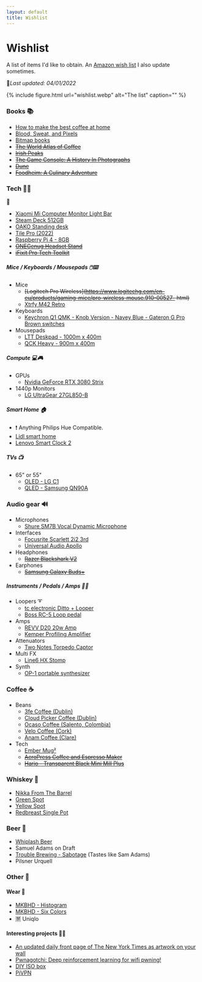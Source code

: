 ```yaml
---
layout: default
title: Wishlist
---
```


<h1 class="title">Wishlist</h1>

A list of items I'd like to obtain. An [Amazon wish list](https://www.amazon.co.uk/hz/wishlist/ls/IYC1DEIBVM69?ref_=wl_share) I also update sometimes.

💫*Last updated: 04/01/2022*

{% include figure.html url="wishlist.webp" alt="The list" caption="" %}

### Books 📚

- [How to make the best coffee at home](https://www.amazon.co.uk/make-best-coffee-James-Hoffmann/dp/1784727245)
- [Blood, Sweat, and Pixels](https://www.amazon.co.uk/dp/0062651234)
- [Bitmap books](https://www.bitmapbooks.co.uk/collections/all)
- ~~[The World Atlas of Coffee](http://www.theworldatlasofcoffee.com/)~~
- ~~[Irish Peaks](https://irishpeaks.ie/product/irish-peaks-collection/)~~
- ~~[The Game Console: A History In Photographs](https://www.amazon.co.uk/dp/1593277431/?coliid=I3R870HFD2LZ3B&colid=IYC1DEIBVM69&psc=1&ref_=lv_ov_lig_dp_it)~~
- ~~[Dune](https://www.amazon.co.uk/dp/0340960191)~~
- ~~[Foodheim: A Culinary Adventure](https://www.amazon.co.uk/Foodheim-Culinary-Adventure-Eric-Wareheim/dp/1984858521)~~

### Tech 👨‍💻

🤖

- [Xiaomi Mi Computer Monitor Light Bar](https://www.amazon.de/-/en/gp/product/B08W2C5W59)
- [Steam Deck 512GB](https://store.steampowered.com/steamdeck)
- [OAKO Standing desk](https://www.oakodenmark.dk/)
- [Tile Pro (2022)](https://ie.tile.com/product/686597/pro-1-pack)
- [Raspberry Pi 4 - 8GB](https://ie.farnell.com/raspberry-pi/rpi4-modbp-8gb/raspberry-pi-4-model-b-cortex/dp/3369503)
- ~~[ONEGenug Headset Stand](https://www.amazon.co.uk/dp/B07JN1BGK9/?coliid=I1TOFC7S5QDNGE&colid=IYC1DEIBVM69&psc=1&ref_=lv_ov_lig_dp_it)~~
- ~~[iFixit Pro Tech Toolkit](https://eustore.ifixit.com/products/pro-tech-toolkit)~~

##### Mice / Keyboards / Mousepads 🖱️⌨️

- Mice
  - ~~[Logitech Pro Wireless](https://www.logitechg.com/en-eu/products/gaming-mice/pro-wireless-mouse.910-00527- html)~~
  - [Xtrfy M42 Retro](https://xtrfy.com/mice/m42-retro/)
- Keyboards
  - [Keychron Q1 QMK - Knob Version - Navey Blue - Gateron G Pro Brown switches](https://www.keychron.com/products/keychron-q1-qmk-custom-mechanical-keyboard-knob-version?variant=39610589872217)
- Mousepads
  - [LTT Deskpad - 1000m x 400m](https://www.lttstore.com/collections/all-products/products/deskpad?variant=33074344525927)
  - [QCK Heavy - 900m x 400m](https://steelseries.com/gaming-mousepads/qck-heavy-series?size=xxl)

##### Compute 💻🎮

- GPUs
  - [Nvidia GeForce RTX 3080 Strix](https://rog.asus.com/graphics-cards/graphics-cards/rog-strix/rog-strix-rtx3080-o10g-gaming-model/)
- 1440p Monitors
  - [LG UltraGear 27GL850-B](https://geizhals.eu/lg-ultragear-27gl850-b-a2077529.html?t=alle&plz=&va=b&vl=de&hloc=at&hloc=de&hloc=pl&hloc=uk&hloc=eu&v=l)

##### Smart Home 🏠

- ❗ Anything Philips Hue Compatible.
- [Lidl smart home](https://www.lidl.ie/smart-home#1945108)
- [Lenovo Smart Clock 2](https://www.lenovo.com/gb/en/smart-devices/smart-home/smart-home-series/Smart-Clock-Gen-2/p/WMD00000485)

##### TVs 📺

- 65" or 55"
  - [OLED - LG C1](https://www.rtings.com/tv/reviews/lg/c1-oled)
  - [QLED - Samsung QN90A](https://www.rtings.com/tv/reviews/samsung/qn90a-qled)

### Audio gear 🔊

- Microphones
  - [Shure SM7B Vocal Dynamic Microphone](https://www.amazon.co.uk/dp/B007A3W6B6/?coliid=I1OOF88LEJPLW2&colid=IYC1DEIBVM69&psc=1&ref_=lv_ov_lig_dp_it)
- Interfaces
  - [Focusrite Scarlett 2i2 3rd](https://www.amazon.co.uk/dp/B07QR73T66/?coliid=I26CMKS5EM9BQV&colid=IYC1DEIBVM69&psc=0&ref_=lv_ov_lig_dp_it)
  - [Universal Audio Apollo](https://www.uaudio.com/audio-interfaces/apollo-twin-x.html)
- Headphones
  - ~~[Razer Blackshark V2](https://www.rtings.com/headphones/reviews/razer/blackshark-v2)~~
- Earphones
  - ~~[Samsung Galaxy Buds+](https://www.amazon.co.uk/dp/B0842QKN99/?coliid=I1HYFU900G3329&colid=IYC1DEIBVM69&psc=1&ref_=lv_ov_lig_dp_it)~~

##### Instruments / Pedals / Amps 🎸🎹

- Loopers ➰
  - [tc electronic Ditto + Looper](https://www.thomann.de/ie/tc_electronic_ditto_looper.htm)
  - [Boss RC-5 Loop pedal](https://www.thomann.de/ie/boss_rc_5_loop_station.htm)
- Amps
  - [REVV D20 20w Amp](https://www.thomann.de/ie/revv_d20_amp_head_wh.htm)
  - [Kemper Profiling Amplifier](https://www.thomann.de/ie/kemper_profiling_amplifier_bk.htm)
- Attenuators
  - [Two Notes Torpedo Captor](https://www.thomann.de/ie/two_notes_torpedo_captor_x_16.htm)
- Multi FX
  - [Line6 HX Stomp](https://www.thomann.de/ie/line6_hx_stomp.htm)
- Synth
  - [OP-1 portable synthesizer](https://teenage.engineering/store/op-1/)

### Coffee ☕

- Beans
  - [3fe Coffee (Dublin)](https://3fe.com/)
  - [Cloud Picker Coffee (Dublin)](https://cloudpickercoffee.ie/)
  - [Ocaso Coffee (Salento, Colombia)](https://www.ocasocoffee.com/web/fresh-coffee/)
  - [Velo Coffee (Cork)](https://velocoffee.ie/)
  - [Anam Coffee (Clare)](https://www.anamcoffee.ie/product-category/coffee/)
- Tech
  - [Ember Mug²](https://eu.ember.com/products/ember-mug-2?variant=41481408512152)
  - ~~[AeroPress Coffee and Espresso Maker](https://www.amazon.co.uk/dp/B000GXZ2GS/?coliid=I3PL009N1759WB&colid=IYC1DEIBVM69&psc=1&ref_=lv_ov_lig_dp_it)~~
  - ~~[Hario - Transparent Black Mini Mill Plus](https://www.amazon.co.uk/dp/B01GPMH590/?coliid=IPH3SGHYPJCB9&colid=IYC1DEIBVM69&psc=1&ref_=lv_ov_lig_dp_it)~~

### Whiskey 🥃

- [Nikka From The Barrel](https://www.celticwhiskeyshop.com/nikka-from-the-barrel)
- [Green Spot](https://www.spotwhiskey.com/en/whiskeys/greenspot)
- [Yellow Spot](https://www.spotwhiskey.com/en/whiskeys/yellowspot)
- [Redbreast Single Pot](https://www.redbreastwhiskey.com/en-EN/)

### Beer 🍺

- [Whiplash Beer](http://www.whiplashbeer.com/)
- Samuel Adams on Draft
- [Trouble Brewing - Sabotage](https://troublebrewing.ie/beers/sabotage/) (Tastes like Sam Adams)
- Pilsner Urquell

### Other 🎋

#### Wear 👕

- [MKBHD - Histogram](https://mkbhd.com/products/histogram-t-shirt-2)
- [MKBHD - Six Colors](https://mkbhd.com/products/6-color-t-shirt)
- 🈲 Uniqlo

#### Interesting projects 🔬🧰

- [An updated daily front page of The New York Times as artwork on your wall](https://alexanderklopping.medium.com/an-updated-daily-front-page-of-the-new-york-times-as-artwork-on-your-wall-3b28c3261478)
- [Pwnagotchi: Deep reinforcement learning for wifi pwning!](https://pwnagotchi.ai/)
- [DIY ISO box](http://www.amptone.com/diyisobox.htm)
- [PiVPN](https://www.pivpn.io/)
